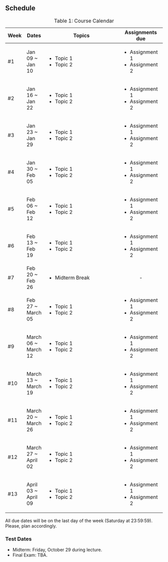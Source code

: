 ## Schedule
<table id="course-schedule">
    <caption>Table 1: Course Calendar</caption>
    <thead>
        <tr>
            <th style="width: 100px;">Week</th>
            <th style="width: 150px;">Dates</th>
            <th style="width: 50%;">Topics</th>
            <th style="width: 28%;">Assignments due</th>
        </tr>
    </thead>
    <tbody>
        <tr>
            <td>#1</td> 
            <td>Jan 09 ~ Jan 10</td>
            <td style="text-align: left;">
                <ul>
                    <li>Topic 1</li>
                    <li>Topic 2</li>
                </ul>
            </td>
            <td style="text-align: left;">
                <ul>
                    <li>Assignment 1</li>
                    <li>Assignment 2</li>
                </ul>           
            </td>
        </tr>
        <tr>
            <td>#2</td>
            <td>Jan 16 ~ Jan 22</td>
            <td style="text-align: left;">
                <ul>
                    <li>Topic 1</li>
                    <li>Topic 2</li>
                </ul>
            </td>
            <td style="text-align: left;">
                <ul>
                    <li>Assignment 1</li>
                    <li>Assignment 2</li>
                </ul>           
            </td>
        </tr>
        <tr>
            <td>#3</td>
            <td>Jan 23 ~ Jan 29</td>
            <td style="text-align: left;">
                <ul>
                    <li>Topic 1</li>
                    <li>Topic 2</li>
                </ul>
            </td>
            <td style="text-align: left;">
                <ul>
                    <li>Assignment 1</li>
                    <li>Assignment 2</li>
                </ul>           
            </td>
        </tr>
        <tr>
            <td>#4</td>
            <td> Jan 30 ~ Feb 05</td>
            <td style="text-align: left;">
                <ul>
                    <li>Topic 1</li>
                    <li>Topic 2</li>
                </ul>
            </td>
            <td style="text-align: left;">
                <ul>
                    <li>Assignment 1</li>
                    <li>Assignment 2</li>
                </ul>           
            </td>
        </tr>
        <tr>
            <td>#5</td>
            <td>Feb 06 ~ Feb 12</td>
            <td style="text-align: left;">
                <ul>
                    <li>Topic 1</li>
                    <li>Topic 2</li>
                </ul>
            </td>
            <td style="text-align: left;">
                <ul>
                    <li>Assignment 1</li>
                    <li>Assignment 2</li>
                </ul>           
            </td>
        </tr>
        <tr>
            <td>#6</td>
            <td> Feb 13 ~ Feb 19 </td>
            <td style="text-align: left;">
                <ul>
                    <li>Topic 1</li>
                    <li>Topic 2</li>
                </ul>
            </td>
            <td style="text-align: left;">
                <ul>
                    <li>Assignment 1</li>
                    <li>Assignment 2</li>
                </ul>           
            </td>
        </tr>
        <tr>
            <td>#7</td>
            <td> Feb 20 ~ Feb 26 </td>
            <td style="text-align: left;">
                <ul>
                    <li>Midterm Break</li>
                </ul>
            </td>
            <td style="text-align: center;">
                -  
            </td>
        </tr>
        <tr>
            <td>#8</td>
            <td> Feb 27 ~ March 05 </td>
            <td style="text-align: left;">
                <ul>
                    <li>Topic 1</li>
                    <li>Topic 2</li>
                </ul>
            </td>
            <td style="text-align: left;">
                <ul>
                    <li>Assignment 1</li>
                    <li>Assignment 2</li>
                </ul>           
            </td>
        </tr>
        <tr>
            <td>#9</td>
            <td> March 06 ~ March 12 </td>
            <td style="text-align: left;">
                <ul>
                    <li>Topic 1</li>
                    <li>Topic 2</li>
                </ul>
            </td>
            <td style="text-align: left;">
                <ul>
                    <li>Assignment 1</li>
                    <li>Assignment 2</li>
                </ul>           
            </td>
        </tr>
        <tr>
            <td>#10</td>
            <td> March 13 ~ March 19 </td>
            <td style="text-align: left;">
                <ul>
                    <li>Topic 1</li>
                    <li>Topic 2</li>
                </ul>
            </td>
            <td style="text-align: left;">
                <ul>
                    <li>Assignment 1</li>
                    <li>Assignment 2</li>
                </ul>           
            </td>
        </tr>
        <tr>
            <td>#11</td>
            <td> March 20 ~ March 26 </td>
            <td style="text-align: left;">
                <ul>
                    <li>Topic 1</li>
                    <li>Topic 2</li>
                </ul>
            </td>
            <td style="text-align: left;">
                <ul>
                    <li>Assignment 1</li>
                    <li>Assignment 2</li>
                </ul>           
            </td>
        </tr>
        <tr>
            <td>#12</td>
            <td> March 27 ~ April 02 </td>
            <td style="text-align: left;">
                <ul>
                    <li>Topic 1</li>
                    <li>Topic 2</li>
                </ul>
            </td>
            <td style="text-align: left;">
                <ul>
                    <li>Assignment 1</li>
                    <li>Assignment 2</li>
                </ul>           
            </td>
        </tr>
        <tr>
            <td>#13</td>
            <td> April 03 ~ April 09 </td>
            <td style="text-align: left;">
                <ul>
                    <li>Topic 1</li>
                    <li>Topic 2</li>
                </ul>
            </td>
            <td style="text-align: left;">
                <ul>
                    <li>Assignment 1</li>
                    <li>Assignment 2</li>
                </ul>           
            </td>
        </tr>
    </tbody>
</table>

<p>All due dates will be on the last day of the week (Saturday at 23:59:59). Please, plan accordingly.</p>

### Test Dates
- Midterm: Friday, October 29 during lecture.
- Final Exam: TBA.